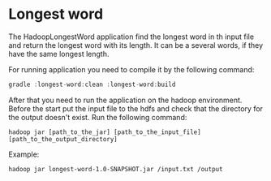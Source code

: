 # Longest word
The HadoopLongestWord application find the longest word in th input file and return the longest
word with its length. It can be a several words, if they have the same longest length.

For running application you need to compile it by the following command:
```gradle
gradle :longest-word:clean :longest-word:build
```

After that you need to run the application on the hadoop environment. Before the start put
the input file to the hdfs and check that the directory for the output doesn't exist.
Run the following command:
```
hadoop jar [path_to_the_jar] [path_to_the_input_file] [path_to_the_output_directory]
```
Example:
```
hadoop jar longest-word-1.0-SNAPSHOT.jar /input.txt /output
```